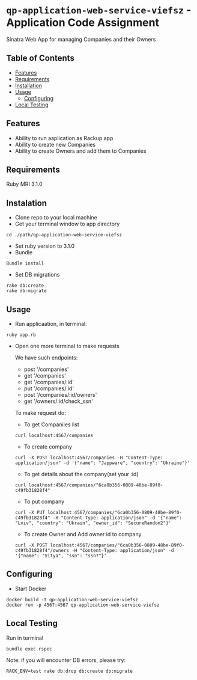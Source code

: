 # `qp-application-web-service-viefsz` - Application Code Assignment

Sinatra Web App for managing Companies and their Owners

## Table of Contents

- [Features](#features)
- [Requirements](#requirements)
- [Installation](#installation)
- [Usage](#usage)
  - [Configuring](#configuring)
- [Local Testing](local-testing)

## Features

- Ability to run aaplication as Rackup app
- Ability to create new Companies
- Ability to create Owners and add them to Companies

## Requirements

Ruby MRI 3.1.0

## Instalation

- Clone repo to your local machine
- Get your terminal window to app directory
```
cd ./path/qp-application-web-service-viefsz
```
- Set ruby version to 3.1.0
- Bundle
```
Bundle install
```
- Set DB migrations
```
rake db:create
rake db:migrate
```

## Usage

- Run applicaation, in terminal:
```
ruby app.rb
```
- Open one more terminal to make requests
  
  We have such endpoints:
  - post '/companies'
  - get '/companies'
  - get '/companies/:id'
  - put '/companies/:id'
  - post '/companies/:id/owners'
  - get '/owners/:id/check_ssn'

  To make request do:
  
  - To get Companiies list
  ```
  curl localhost:4567/companies
  ```

  - To create company
  ```
  curl -X POST localhost:4567/companies -H "Content-Type: application/json" -d '{"name": "Jappware", "country": "Ukraine"}'
  ```

  - To get details about the company(set your :id)
  ```
  curl localhost:4567/companies/"6ca0b356-0809-48be-89f0-c49fb31828f4"
  ```

  - To put company
  ```
  curl -X PUT localhost:4567/companies/"6ca0b356-0809-48be-89f0-c49fb31828f4" -H "Content-Type: application/json" -d '{"name": "Lviv", "country": "Ukrain", "owner_id": "SecureRandom2"}'
  ```

  - To create Owner and Add owner id to company
  ```
  curl -X POST localhost:4567/companies/"6ca0b356-0809-48be-89f0-c49fb31828f4"/owners -H "Content-Type: application/json" -d '{"name": "Vitya", "ssn": "ssn7"}'
  ```

## Configuring

- Start Docker
```
docker build -t qp-application-web-service-viefsz .
docker run -p 4567:4567 qp-application-web-service-viefsz
```

## Local Testing

Run in terminal
```
bundle exec rspec
```

Note: if you will encounter DB errors, please try:
```
RACK_ENV=test rake db:drop db:create db:migrate
```
